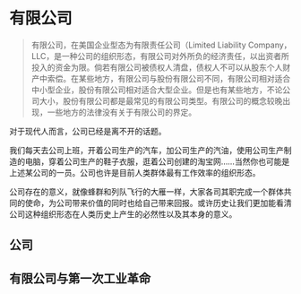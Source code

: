 # 有限公司

> 有限公司，在美国企业型态为有限责任公司（Limited Liability Company，LLC，是一种公司的组织形态，有限公司对外所负的经济责任，以出资者所投入的资金为限。倘若有限公司被债权人清盘，债权人不可以从股东个人财产中索偿。在某些地方，有限公司与股份有限公司不同，有限公司相对适合中小型企业，股份有限公司相对适合大型企业。但是也有某些地方，不论公司大小，股份有限公司都是最常见的有限公司类型。有限公司的概念较晚出现，一些地方的法律没有关于有限公司的界定。

对于现代人而言，公司已经是离不开的话题。

我们每天去公司上班，开着公司生产的汽车，加公司生产的汽油，使用公司生产制造的电脑，穿着公司生产的鞋子衣服，逛着公司创建的淘宝网……当然你也可能是上述某公司的一员。公司也许是目前人类群体最有工作效率的组织形态。

公司存在的意义，就像蜂群和列队飞行的大雁一样，大家各司其职完成一个群体共同的使命，为公司带来价值的同时也给自己带来回报。或许历史让我们更加能看清公司这种组织形态在人类历史上产生的必然性以及其本身的意义。

## 公司

## 有限公司与第一次工业革命



